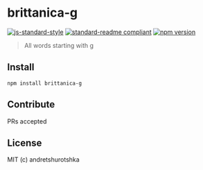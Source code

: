 # brittanica-g

[![js-standard-style](https://img.shields.io/badge/code%20style-standard-brightgreen.svg?style=flat-square)](http://standardjs.com/)
[![standard-readme compliant](https://img.shields.io/badge/standard--readme-OK-green.svg?style=flat-square)](https://github.com/RichardLitt/standard-readme)
[![npm version](https://img.shields.io/npm/v/brittanica-g.svg?style=flat-square)](https://badge.fury.io/js/brittanica-g)

> All words starting with g

## Install
```
npm install brittanica-g
```

## Contribute

PRs accepted

## License

MIT (c) andretshurotshka
